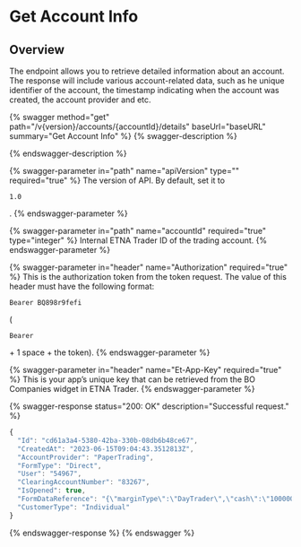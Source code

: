 # Get Account Info

## Overview

The endpoint allows you to retrieve detailed information about an account. The response will include various account-related data, such as he unique identifier of the account, the timestamp indicating when the account was created, the account provider and etc.

{% swagger method="get" path="/v{version}/accounts/{accountId}/details" baseUrl="baseURL" summary="Get Account Info" %}
{% swagger-description %}

{% endswagger-description %}

{% swagger-parameter in="path" name="apiVersion" type="" required="true" %}
The version of API. By default, set it to 

`1.0`

.
{% endswagger-parameter %}

{% swagger-parameter in="path" name="accountId" required="true" type="integer" %}
Internal ETNA Trader ID of the trading account.
{% endswagger-parameter %}

{% swagger-parameter in="header" name="Authorization" required="true" %}
This is the authorization token from the token request. The value of this header must have the following format: 

`Bearer BQ898r9fefi`

 (

`Bearer`

 \+ 1 space + the token).
{% endswagger-parameter %}

{% swagger-parameter in="header" name="Et-App-Key" required="true" %}
This is your app’s unique key that can be retrieved from the BO Companies widget in ETNA Trader.
{% endswagger-parameter %}

{% swagger-response status="200: OK" description="Successful request." %}
```javascript
{
  "Id": "cd61a3a4-5380-42ba-330b-08db6b48ce67",
  "CreatedAt": "2023-06-15T09:04:43.3512813Z",
  "AccountProvider": "PaperTrading",
  "FormType": "Direct",
  "User": "54967",
  "ClearingAccountNumber": "83267",
  "IsOpened": true,
  "FormDataReference": "{\"marginType\":\"DayTrader\",\"cash\":\"100000\"}",
  "CustomerType": "Individual"
}
```
{% endswagger-response %}
{% endswagger %}
